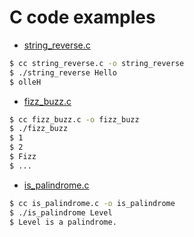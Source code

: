 # C code examples

- [string_reverse.c](string_reverse.c)

```sh
$ cc string_reverse.c -o string_reverse
$ ./string_reverse Hello
$ olleH

```

- [fizz_buzz.c](fizz_buzz.c)

```sh
$ cc fizz_buzz.c -o fizz_buzz
$ ./fizz_buzz
$ 1
$ 2
$ Fizz
$ ...
```

- [is_palindrome.c](is_palindrome.c)

```sh
$ cc is_palindrome.c -o is_palindrome
$ ./is_palindrome Level
$ Level is a palindrome.
```
